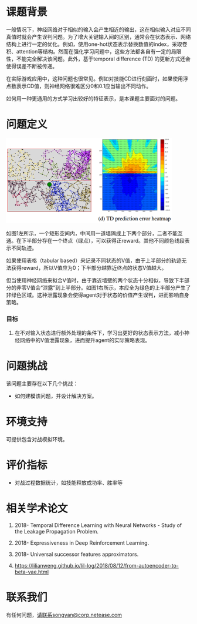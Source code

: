 # 课题背景

一般情况下，神经网络对于相似的输入会产生相近的输出，这在相似输入对应不同真值时就会产生误判问题。为了增大关键输入间的区别，通常会在状态表示、网络结构上进行一定的优化。例如，使用one-hot状态表示替换数值的index，采取卷积、attention等结构。然而在强化学习问题中，这些方法都各自有一定的局限性，不能完全解决该问题。此外，基于temporal difference (TD) 的更新方式还会使得误差不断被传递。

在实际游戏应用中，这种问题也很常见。例如对技能CD进行刻画时，如果使用浮点数表示CD值，则神经网络很难区分0和0.1应当输出不同动作。

如何用一种更通用的方式学习出较好的特征表示，是本课题主要面对的问题。

# 问题定义

<img src="../.assets/强化学习状态特征表示学习/image-20200113144153801.png" alt="image-20200113144153801" style="zoom:67%;" />

如图1左所示，一个矩形空间内，中间用一道墙隔成上下两个部分，二者不能互通。在下半部分存在一个终点（绿点），可以获得正reward。其他不同颜色线段表示不同轨迹。

如果使用表格（tabular based）来记录不同状态的V值，由于上半部分的轨迹无法获得reward，所以V值应为0；下半部分越靠近终点的状态V值越大。

但当使用神经网络来拟合V值时，由于靠近墙壁的两个状态十分相似，导致下半部分的非零V值会“泄露”到上半部分。如图1右所示，本应全为绿色的上半部分产生了非绿色区域。这种泄露现象会使得agent对于状态的价值产生误判，进而影响自身策略。

### 目标

1. 在不对输入状态进行额外处理的条件下，学习出更好的状态表示方法，减小神经网络中的V值泄露现象，进而提升agent的实际策略表现。

# 问题挑战

该问题主要存在以下几个挑战：

- 如何建模该问题，并设计解决方案。

# 环境支持

可提供包含对战模拟环境。

# 评价指标

- 对战过程数据统计，如技能释放成功率、胜率等

# 相关学术论文

1. 2018- Temporal Difference Learning with Neural Networks - Study of the Leakage Propagation Problem.

2. 2018- Expressiveness in Deep Reinforcement Learning.

3. 2018- Universal successor features approximators.

4. https://lilianweng.github.io/lil-log/2018/08/12/from-autoencoder-to-beta-vae.html

# 联系我们

有任何问题，请联系songyan@corp.netease.com
